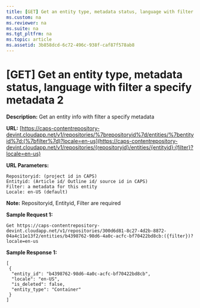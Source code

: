 ```yaml
---
title: [GET] Get an entity type, metadata status, language with filter a specify metadata 2
ms.custom: na
ms.reviewer: na
ms.suite: na
ms.tgt_pltfrm: na
ms.topic: article
ms.assetid: 3b858dcd-6c72-496c-938f-caf87f578ab8
---
```

# [GET] Get an entity type, metadata status, language with filter a specify metadata 2

**Description:** Get an entity info with filter a specify metadata  

**URL:** [https://caps-contentrepository-devint.cloudapp.net/v1/repositories/%7brepositoryid%7d/entities/%7bentityid%7d:(%7bfilter%7d)?locale=en-us](https://caps-contentrepository-devint.cloudapp.net/v1/repositories/{repositoryid}/entities/{entityid}:{filter}?locale=en-us)  

**URL Parameters:**  

	Repositoryid: (project id in CAPS)  
	Entityid: (Article id/ Outline id/ source id in CAPS)  
	Filter: a metadata for this entity   
	Locale: en-US (default)  

**Note:** Repositoryid, Entityid, Filter are required  

**Sample Request 1:**  

    Get https://caps-contentrepository-devint.cloudapp.net/v1/repositories/300d6d81-8c27-4d2b-8872-04a4c11e13f2/entities/b4398762-98d6-4a0c-acfc-bf70422bd8cb:({filter})?locale=en-us  

  
**Sample Response 1:** 

    [  
     {  
      "entity_id": "b4398762-98d6-4a0c-acfc-bf70422bd8cb",  
      "locale": "en-US",  
      "is_deleted": false,  
      "entity_type": "Container"  
     }  
    ]  